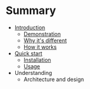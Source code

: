# Summary

* [Introduction](README.md)
  * [Demonstration](README.md#demonstration)
  * [Why it's different](README.md#why-its-different)
  * [How it works](README.md#how-it-works)
* [Quick start](quick-start.md)
  * [Installation](quick-start.md#installation)
  * [Usage](quick-start.md#usage)
* Understanding
  * Architecture and design
